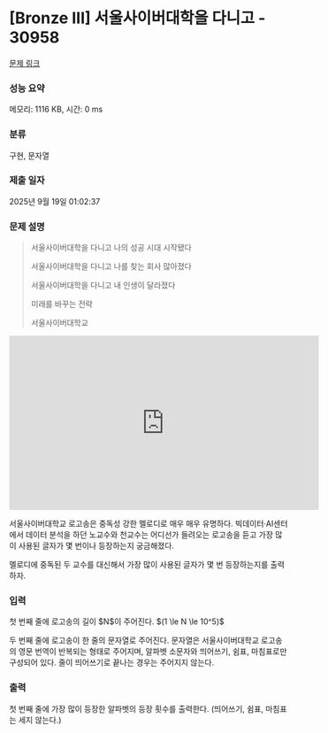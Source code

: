 # [Bronze III] 서울사이버대학을 다니고 - 30958 

[문제 링크](https://www.acmicpc.net/problem/30958) 

### 성능 요약

메모리: 1116 KB, 시간: 0 ms

### 분류

구현, 문자열

### 제출 일자

2025년 9월 19일 01:02:37

### 문제 설명

<blockquote>
<p>서울사이버대학을 다니고 나의 성공 시대 시작됐다</p>

<p>서울사이버대학을 다니고 나를 찾는 회사 많아졌다</p>

<p>서울사이버대학을 다니고 내 인생이 달라졌다</p>

<p>미래를 바꾸는 전략</p>

<p>서울사이버대학교</p>
</blockquote>

<p><iframe allow="accelerometer; autoplay; clipboard-write; encrypted-media; gyroscope; picture-in-picture; web-share" allowfullscreen="" frameborder="0" height="315" src="https://www.youtube.com/embed/nVvtf042fRs" title="YouTube video player" width="560">
</iframe></p>

<p>서울사이버대학교 로고송은 중독성 강한 멜로디로 매우 매우 유명하다. 빅데이터·AI센터에서 데이터 분석을 하던 노교수와 천교수는 어디선가 들려오는 로고송을 듣고 가장 많이 사용된 글자가 몇 번이나 등장하는지 궁금해졌다.</p>

<p>멜로디에 중독된 두 교수를 대신해서 가장 많이 사용된 글자가 몇 번 등장하는지를 출력하자.</p>

### 입력 

 <p>첫 번째 줄에 로고송의 길이 $N$이 주어진다. $(1 \le N \le 10^5)$</p>

<p>두 번째 줄에 로고송이 한 줄의 문자열로 주어진다. 문자열은 서울사이버대학교 로고송의 영문 번역이 반복되는 형태로 주어지며, 알파벳 소문자와 띄어쓰기, 쉼표, 마침표로만 구성되어 있다. 줄이 띄어쓰기로 끝나는 경우는 주어지지 않는다.</p>

### 출력 

 <p>첫 번째 줄에 가장 많이 등장한 알파벳의 등장 횟수를 출력한다. (띄어쓰기, 쉼표, 마침표는 세지 않는다.)</p>

